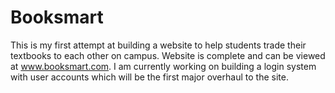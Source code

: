 # Booksmart
This is my first attempt at building a website to help students trade their textbooks to each other on campus. Website is complete and can be viewed at www.booksmart.com. I am currently working on building a login system with user accounts which will be the first major overhaul to the site.
